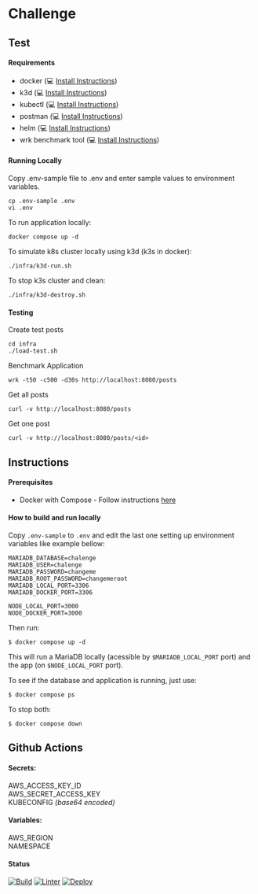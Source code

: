 # Challenge

## Test

#### Requirements

- docker (💻 [Install Instructions](https://docs.docker.com/engine/install/ubuntu/))
- k3d (💻 [Install Instructions](https://k3d.io/))
- kubectl (💻 [Install Instructions](https://kubernetes.io/docs/tasks/tools/install-kubectl-linux/))
- postman (💻 [Install Instructions](https://www.postman.com/))
- helm (💻 [Install Instructions](https://helm.sh/))
- wrk benchmark tool (💻 [Install Instructions](https://github.com/wg/wrk))

#### Running Locally

Copy .env-sample file to .env and enter sample values to environment variables.

```
cp .env-sample .env
vi .env
```

To run application locally:

```
docker compose up -d
```

To simulate k8s cluster locally using k3d (k3s in docker):

```
./infra/k3d-run.sh

```

To stop k3s cluster and clean:

```
./infra/k3d-destroy.sh
```

#### Testing

Create test posts

```
cd infra
./load-test.sh
```

Benchmark Application

```
wrk -t50 -c500 -d30s http://localhost:8080/posts
```

Get all posts

```
curl -v http://localhost:8080/posts
```

Get one post

```
curl -v http://localhost:8080/posts/<id>
```



## Instructions

#### Prerequisites

- Docker with Compose - Follow instructions [here](https://docs.docker.com/engine/install/ubuntu/ "Install Docker Engine on Ubuntu")

#### How to build and run locally

Copy `.env-sample` to `.env` and edit the last one setting up environment variables like example bellow:

```
MARIADB_DATABASE=chalenge
MARIADB_USER=chalenge
MARIADB_PASSWORD=changeme
MARIADB_ROOT_PASSWORD=changemeroot
MARIADB_LOCAL_PORT=3306
MARIADB_DOCKER_PORT=3306

NODE_LOCAL_PORT=3000
NODE_DOCKER_PORT=3000
```

Then run:

```
$ docker compose up -d
```

This will run a MariaDB locally (acessible by `$MARIADB_LOCAL_PORT` port) and the app (on `$NODE_LOCAL_PORT` port).

To see if the database and application is running, just use:

```
$ docker compose ps
```

To stop both:

```
$ docker compose down
```

## Github Actions

#### Secrets:

AWS_ACCESS_KEY_ID <br />
AWS_SECRET_ACCESS_KEY <br />
KUBECONFIG <i>(base64 encoded)</i> <br />

#### Variables:

AWS_REGION <br />
NAMESPACE <br />

#### Status

[![Build](https://github.com/rldourado/challenge/actions/workflows/build.yml/badge.svg)](https://github.com/rldourado/challenge) [![Linter](https://github.com/rldourado/challenge/actions/workflows/linter.yml/badge.svg)](https://github.com/rldourado/challenge) [![Deploy](https://github.com/rldourado/challenge/actions/workflows/deploy.yml/badge.svg)](https://github.com/rldourado/challenge)
